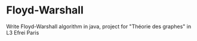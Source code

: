 # Floyd-Warshall
Write Floyd-Warshall algorithm in java, project for "Théorie des graphes" in L3 Efrei Paris
